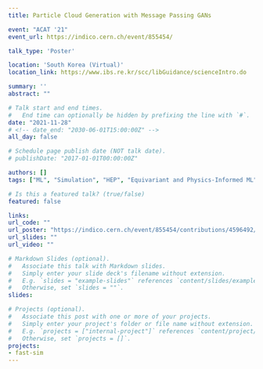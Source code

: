 ```yaml
---
title: Particle Cloud Generation with Message Passing GANs

event: "ACAT '21"
event_url: https://indico.cern.ch/event/855454/

talk_type: 'Poster'

location: 'South Korea (Virtual)'
location_link: https://www.ibs.re.kr/scc/libGuidance/scienceIntro.do

summary: ''
abstract: ""

# Talk start and end times.
#   End time can optionally be hidden by prefixing the line with `#`.
date: "2021-11-28"
# <!-- date_end: "2030-06-01T15:00:00Z" -->
all_day: false

# Schedule page publish date (NOT talk date).
# publishDate: "2017-01-01T00:00:00Z"

authors: []
tags: ["ML", "Simulation", "HEP", "Equivariant and Physics-Informed ML"]

# Is this a featured talk? (true/false)
featured: false

links:
url_code: ""
url_poster: "https://indico.cern.ch/event/855454/contributions/4596492/attachments/2351884/4012408/636_poster.png"
url_slides: ""
url_video: ""

# Markdown Slides (optional).
#   Associate this talk with Markdown slides.
#   Simply enter your slide deck's filename without extension.
#   E.g. `slides = "example-slides"` references `content/slides/example-slides.md`.
#   Otherwise, set `slides = ""`.
slides:

# Projects (optional).
#   Associate this post with one or more of your projects.
#   Simply enter your project's folder or file name without extension.
#   E.g. `projects = ["internal-project"]` references `content/project/deep-learning/index.md`.
#   Otherwise, set `projects = []`.
projects:
- fast-sim
---
```

